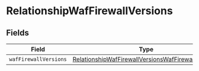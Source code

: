 # RelationshipWafFirewallVersions


## Fields

| Field                                                                                                                           | Type                                                                                                                            | Required                                                                                                                        | Description                                                                                                                     |
| ------------------------------------------------------------------------------------------------------------------------------- | ------------------------------------------------------------------------------------------------------------------------------- | ------------------------------------------------------------------------------------------------------------------------------- | ------------------------------------------------------------------------------------------------------------------------------- |
| `wafFirewallVersions`                                                                                                           | [RelationshipWafFirewallVersionsWafFirewallVersions](../../models/shared/relationshipwaffirewallversionswaffirewallversions.md) | :heavy_minus_sign:                                                                                                              | N/A                                                                                                                             |